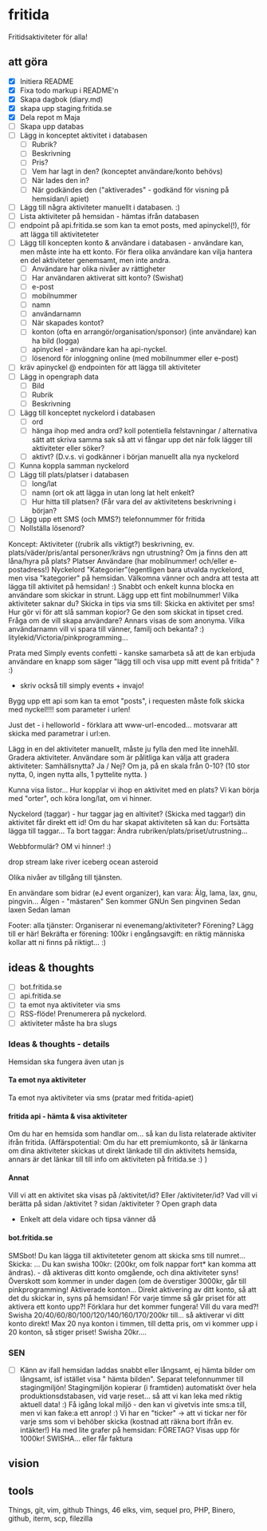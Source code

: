 # fritida
Fritidsaktiviteter för alla!

## att göra
- [x] Initiera README
- [x] Fixa todo markup i README'n
- [x] Skapa dagbok (diary.md)
- [x] skapa upp staging.fritida.se
- [x] Dela repot m Maja
- [ ] Skapa upp databas
- [ ] Lägg in konceptet aktivitet i databasen
  - [ ] Rubrik?
  - [ ] Beskrivning
  - [ ] Pris?
  - [ ] Vem har lagt in den? (konceptet användare/konto behövs)  
  - [ ] När lades den in?
  - [ ] När godkändes den ("aktiverades" - godkänd för visning på hemsidan/i apiet)
- [ ] Lägg till några aktiviteter manuellt i databasen. :)  
- [ ] Lista aktiviteter på hemsidan - hämtas ifrån databasen
- [ ] endpoint på api.fritida.se som kan ta emot posts, med apinyckel(!), för att lägga till aktiviteteter
- [ ] Lägg till koncepten konto & användare i databasen - användare kan, men måste inte ha ett konto. För flera olika användare kan vilja hantera en del aktiviteter genemsamt, men inte andra.  
  - [ ] Användare har olika nivåer av rättigheter
  - [ ] Har användaren aktiverat sitt konto? (Swishat)
  - [ ] e-post
  - [ ] mobilnummer
  - [ ] namn
  - [ ] användarnamn
  - [ ] När skapades kontot?
  - [ ] konton (ofta en arrangör/organisation/sponsor) (inte användare) kan ha bild (logga)
  - [ ] apinyckel - användare kan ha api-nyckel.
  - [ ] lösenord för inloggning online (med mobilnummer eller e-post)
- [ ] kräv apinyckel @ endpointen för att lägga till aktiviteter
- [ ] Lägg in opengraph data
  - [ ] Bild
  - [ ] Rubrik
  - [ ] Beskrivning
- [ ] Lägg till konceptet nyckelord i databasen
  - [ ] ord
  - [ ] hänga ihop med andra ord? koll potentiella felstavningar / alternativa sätt att skriva samma sak så att vi fångar upp det när folk lägger till aktiviteter eller söker?
  - [ ] aktivt? (D.v.s. vi godkänner i början manuellt alla nya nyckelord
- [ ] Kunna koppla samman nyckelord
- [ ] Lägg till plats/platser i databasen
  - [ ] long/lat
  - [ ] namn (ort ok att lägga in utan long lat helt enkelt?
  - [ ] Hur hitta till platsen? (Får vara del av aktivitetens beskrivning i början?
- [ ] Lägg upp ett SMS (och MMS?) telefonnummer för fritida
- [ ] Nollställa lösenord?

Koncept:
Aktiviteter ((rubrik alls viktigt?) beskrivning, ev. plats/väder/pris/antal personer/krävs ngn utrustning? Om ja finns den att låna/hyra på plats?
Platser
Användare (har mobilnummer! och/eller e-postadress!)
Nyckelord "Kategorier"(egentligen bara utvalda nyckelord, men visa "kategorier" på hemsidan. 
Välkomna vänner och andra att testa att lägga till aktivitet på hemsidan! :)
Snabbt och enkelt kunna blocka en användare som skickar in strunt. 
Lägg upp ett fint mobilnummer!
Vilka aktiviteter saknar du? Skicka in tips via sms till:
Skicka en aktivitet per sms!
Hur gör vi för att slå samman kopior?
Ge den som skickat in tipset cred. Fråga om de vill skapa användare? Annars visas de som anonyma. Vilka användarnamn vill vi spara till vänner, familj och bekanta? :)
litylekid/Victoria/pinkprogramming...

Prata med Simply events confetti - kanske samarbeta så att de kan erbjuda användare en knapp som säger "lägg till och visa upp mitt event på fritida" ? :)
+ skriv också till simply events + invajo!

Bygg upp ett api som kan ta emot "posts", i requesten måste folk skicka med nyckel!!!! som parameter i urlen!

Just det - i helloworld - förklara att www-url-encoded... motsvarar att skicka med parametrar i url:en. 

Lägg in en del aktiviteter manuellt, måste ju fylla den med lite innehåll. Gradera aktiviteter. Användare som är pålitliga kan välja att gradera aktiviteter:
Samhällsnytta? Ja / Nej? Om ja, på en skala från 0-10? (10 stor nytta, 0, ingen nytta alls, 1 pyttelite nytta. )

Kunna visa listor...
Hur kopplar vi ihop en aktivitet med en plats?
Vi kan börja med "orter", och köra long/lat, om vi hinner. 


Nyckelord (taggar) - hur taggar jag en altivitet? (Skicka med taggar!) din aktivitet får direkt ett id!
Om du har skapat aktiviteten så kan du:
Fortsätta lägga till taggar...
Ta bort taggar:
Ändra rubriken/plats/priset/utrustning...

Webbformulär? OM vi hinner! :)


drop
stream
lake
river
iceberg
ocean
asteroid

Olika nivåer av tillgång till tjänsten. 


En användare som bidrar (eJ event organizer), kan vara:
Älg, lama, lax, gnu, pingvin...
Älgen - "mästaren"
Sen kommer GNUn
Sen pingvinen
Sedan laxen
Sedan laman


Footer: alla tjänster:
Organiserar ni evenemang/aktiviteter?
Förening? Lägg till er här!
Bekräfta er förening: 100kr i engångsavgift: en riktig människa kollar att ni finns på riktigt... :)


## ideas & thoughts
- [ ] bot.fritida.se
- [ ] api.fritida.se 
- [ ] ta emot nya aktiviteter via sms
- [ ] RSS-flöde! Prenumerera på nyckelord.
- [ ] aktiviteter måste ha bra slugs

### Ideas & thoughts - details
Hemsidan ska fungera även utan js
#### Ta emot nya aktiviteter
Ta emot nya aktiviteter via sms (pratar med fritida-apiet)
#### fritida api - hämta & visa aktiviteter
Om du har en hemsida som handlar om...  så kan du lista relaterade aktiviter ifrån fritida.
(Affärspotential: Om du har ett premiumkonto, så är länkarna om dina aktiviteter skickas ut direkt länkade till din aktivitets hemsida, annars är det länkar till till info om aktiviteten på fritida.se :) )
#### Annat
Vill vi att en aktivitet ska visas på /aktivitet/id? Eller /aktiviteter/id?
Vad vill vi berätta på sidan /aktivitet ?
sidan /aktiviteter ?
Open graph data
- Enkelt att dela vidare och tipsa vänner då
#### bot.fritida.se
SMSbot!
Du kan lägga till aktiviteteter genom att skicka sms till numret...
Skicka:
...
Du kan swisha 100kr: (200kr, om folk nappar fort* kan komma att ändras).  - då aktiveras ditt konto omgående, och dina aktiviteter syns!
Överskott som kommer in under dagen (om de överstiger 3000kr, går till pinkprogramming!
Aktiverade konton...
Direkt aktivering av ditt konto, så att det du skickar in, syns på hemsidan!
För varje timme så går priset för att aktivera ett konto upp?!  Förklara hur det kommer fungera! Vill du vara med?! Swisha 20/40/60/80/100/120/140/160/170/200kr till...
så aktiverar vi ditt konto direkt!
Max 20 nya konton i timmen, till detta pris, om vi kommer upp i 20 konton, så stiger priset!
Swisha 20kr....

### SEN
- [ ] Känn av ifall hemsidan laddas snabbt eller långsamt, ej hämta bilder om långsamt, isf istället visa " hämta bilden".
Separat telefonnummer till stagingmiljön!
Stagingmiljön kopierar (i framtiden) automatiskt över hela produktionsdstabasen, vid varje reset... så att vi kan leka med riktig aktuell data! :)
Få igång lokal miljö  - den kan vi givetvis inte sms:a till, men vi kan fake:a ett anrop!  :)
Vi har en "ticker" -> att vi tickar ner för varje sms som vi behöber skicka (kostnad att räkna bort ifrån ev. intäkter!) 
Ha med lite grafer på hemsidan:
FÖRETAG?
Visas upp för 1000kr! SWISHA... eller får faktura

## vision


## tools
Things, git, vim, github
Things, 46 elks, vim, sequel pro, PHP, Binero, github, iterm, scp, filezilla

